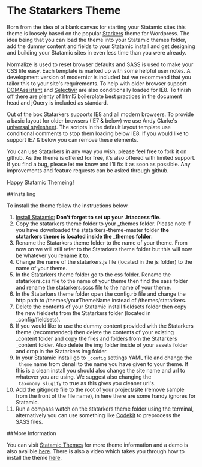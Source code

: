 # The Statarkers Theme

Born from the idea of a blank canvas for starting your Statamic sites this theme is loosely based on the popular [Starkers](http://viewportindustries.com/products/starkers/) theme for Wordpress. The idea being that you can load the theme into your Statamic themes folder, add the dummy content and fields to your Statamic install and get designing and building your Statamic sites in even less time than you were already.

Normalize is used to reset browser defaults and SASS is used to make your CSS life easy. Each template is marked up with some helpful user notes. A development version of modernizr is included but we recommend that you tailor this to your site's requirements. To help with older browser support [DOMAssistant](http://www.domassistant.com/) and [Selectivir](http://selectivizr.com/) are also conditionally loaded for IE8. To finish off there are plenty of html5 boilerplate best practices in the document head and jQuery is included as standard.

Out of the box Statarkers supports IE8 and all modern browsers. To provide a basic layout for older browsers (IE7 & below) we use Andy Clarke's [universal stylesheet](http://stuffandnonsense.co.uk/blog/about/universal_internet_explorer_6_css). The scripts in the default layout template use conditional comments to stop them loading below IE8. If you would like to support IE7 & below you can remove these elements. 

You can use Statarkers in any way you wish, please feel free to fork it on github. As the theme is offered for free, it’s also offered with limited support. If you find a bug, please let me know and I’ll fix it as soon as possible. Any improvements and feature requests can be asked through github.

Happy Statamic Themeing!

##Installing

To install the theme follow the instructions below.

1. [Install Statamic:](http://statamic.com/learn/digging-in/installing) **Don't forget to set up your .htaccess file**.
2. Copy the statarkers theme folder to your _themes folder. Please note if you have downloaded the statarkers-theme-master folder **the statarkers theme is located inside the _themes folder**.
3. Rename the Statarkers theme folder to the name of your theme. From now on we will still refer to the Statarkers theme folder but this will now be whatever you rename it to.
4. Change the name of the statarkers.js file (located in the js folder) to the name of your theme.
5. In the Statarkers theme folder go to the css folder. Rename the statarkers.css file to the name of your theme then find the sass folder and rename the statarkers.scss file to the name of your theme.
6. In the Statarkers theme folder open the config.rb file and change the http path to /themes/yourThemeName instead of /themes/statarkers.
7. Delete the contents of your Statamic install fieldsets folder then copy the new fieldsets from the Statarkers folder (located in _config/fieldsets).
8. If you would like to use the dummy content provided with the Statarkers theme (recommended) then delete the contents of your existing _content folder and copy the files and folders from the Statarkers _content folder. Also delete the img folder inside of your assets folder and drop in the Statarkers img folder.
9. In your Statamic install go to `_config` settings YAML file and change the `_theme` name from denali to the name you have given to your theme. If this is a clean install you should also change the site name and url to whatever you are using. We suggest also changing the `_taxonomy_slugify` to true as this gives you cleaner url's.
10. Add the gitignore file to the root of your project/site (remove sample from the front of the file name), in here there are some handy ignores for Statamic.
11. Run a compass watch on the statarkers theme folder using the terminal, alternatively you can use something like [Codekit](http://incident57.com/codekit/) to preprocess the SASS files.

##More Information

You can visit [Statamic Themes](http://www.statamicthemes.com/themes) for more theme information and a demo is also availble [here](http://statarkers.statamicthemes.com). There is also a video which takes you through how to install the theme [here](http://www.statamicthemes.com/articles/part-1-installing-the-statarkers-statamic-theme).

